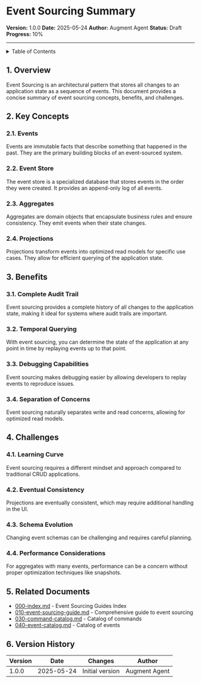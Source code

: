 # Event Sourcing Summary

**Version:** 1.0.0
**Date:** 2025-05-24
**Author:** Augment Agent
**Status:** Draft
**Progress:** 10%

---

<details>
<summary>Table of Contents</summary>

- [1. Overview](#1-overview)
- [2. Key Concepts](#2-key-concepts)
- [3. Benefits](#3-benefits)
- [4. Challenges](#4-challenges)
- [5. Related Documents](#5-related-documents)
- [6. Version History](#6-version-history)
</details>


## 1. Overview

Event Sourcing is an architectural pattern that stores all changes to an application state as a sequence of events. This document provides a concise summary of event sourcing concepts, benefits, and challenges.


## 2. Key Concepts

### 2.1. Events

Events are immutable facts that describe something that happened in the past. They are the primary building blocks of an event-sourced system.

### 2.2. Event Store

The event store is a specialized database that stores events in the order they were created. It provides an append-only log of all events.

### 2.3. Aggregates

Aggregates are domain objects that encapsulate business rules and ensure consistency. They emit events when their state changes.

### 2.4. Projections

Projections transform events into optimized read models for specific use cases. They allow for efficient querying of the application state.


## 3. Benefits

### 3.1. Complete Audit Trail

Event sourcing provides a complete history of all changes to the application state, making it ideal for systems where audit trails are important.

### 3.2. Temporal Querying

With event sourcing, you can determine the state of the application at any point in time by replaying events up to that point.

### 3.3. Debugging Capabilities

Event sourcing makes debugging easier by allowing developers to replay events to reproduce issues.

### 3.4. Separation of Concerns

Event sourcing naturally separates write and read concerns, allowing for optimized read models.


## 4. Challenges

### 4.1. Learning Curve

Event sourcing requires a different mindset and approach compared to traditional CRUD applications.

### 4.2. Eventual Consistency

Projections are eventually consistent, which may require additional handling in the UI.

### 4.3. Schema Evolution

Changing event schemas can be challenging and requires careful planning.

### 4.4. Performance Considerations

For aggregates with many events, performance can be a concern without proper optimization techniques like snapshots.


## 5. Related Documents

- [000-index.md](000-index.md) - Event Sourcing Guides Index
- [010-event-sourcing-guide.md](010-event-sourcing-guide.md) - Comprehensive guide to event sourcing
- [030-command-catalog.md](030-command-catalog.md) - Catalog of commands
- [040-event-catalog.md](040-event-catalog.md) - Catalog of events

## 6. Version History

| Version | Date | Changes | Author |
|---------|------|---------|--------|
| 1.0.0 | 2025-05-24 | Initial version | Augment Agent |

